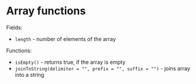 # Array functions

Fields:
  - `length` - number of elements of the array

Functions:
  - `isEmpty()` - returns true, if the array is empty
  - `joinToString(delimiter = "", prefix = "", suffix = "")` - joins array into a string
